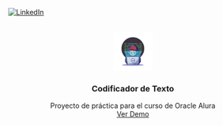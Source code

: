 
[![LinkedIn][linkedin-shield]][linkedin-url]

<!-- PROJECT LOGO -->
<br />
<div align="center">
  <a href="https://github.com/Z1th/codificador-texto">
    <img src="img/logo-proyecto.svg" alt="Logo" width="80" height="80">
  </a>

  <h3 align="center">Codificador de Texto</h3>

  <p align="center">
    Proyecto de práctica para el curso de Oracle Alura
    <br />
    <a href="https://anotherencryptor.vercel.app/">Ver Demo</a>
  </p>
</div>


<!-- MARKDOWN LINKS & IMAGES -->
<!-- https://www.markdownguide.org/basic-syntax/#reference-style-links -->
[linkedin-shield]: https://img.shields.io/badge/-LinkedIn-black.svg?style=for-the-badge&logo=linkedin&colorB=555
[linkedin-url]: https://linkedin.com/in/hermar-lopez/
